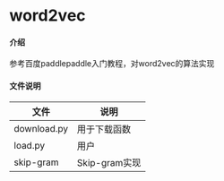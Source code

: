 # word2vec

#### 介绍
参考百度paddlepaddle入门教程，对word2vec的算法实现

#### 文件说明

| 文件 | 说明 |
| --- | --- |
| download.py | 用于下载函数 |
| load.py | 用户 |
| skip-gram | Skip-gram实现 |
